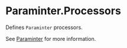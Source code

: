 # Paraminter.Processors

Defines `Paraminter` processors.

See [Paraminter](https://www.github.com/Paraminter/Paraminter) for more information.